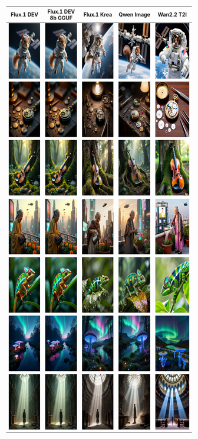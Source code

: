 | Flux.1 DEV | Flux.1 DEV 8b GGUF |Flux.1 Krea | Qwen Image | Wan2.2 T2I | 
|-------|-------|-------|-------|-------|
| <img title="Flux DEV" height="150" width="150" src="_0_ComfyUI_T2I_FLUX_20250806152_0_555_00001_.png">  | <img title="Flux DEV 8bit GGUF" height="150" width="150" src="_0_ComfyUI_T2I_FLUX_20250806152_0_555_00001_.png"> | <img title="Flux Krea" height="150" width="150" src="_0_ComfyUI_T2I_FLUX_KREA_GGUF_Q8_20250806182955_00001_.png" > | <img title="Qwen Image" height="150" width="150" src="_0_ComfyUI_T2I_qwen_20250806152828_00001_.png"> | <img title="Wan 2.2 T2I" height="150" width="150" src="_0_ComfyUI_T2I_wan2.2_20250806154736_00001_.png"> |
| <img title="Flux DEV" height="150" width="150" src="_1_ComfyUI_T2I_FLUX_20250806155718_00001_.png">  | <img title="Flux DEV 8bit GGUF" height="150" width="150" src="_1_ComfyUI_T2I_FLUX_GGUF_Q8_20250806182303_00001_.png"> | <img title="Flux Krea" height="150" width="150" src="_1_ComfyUI_T2I_FLUX_KREA_GGUF_Q8_20250806183057_00001_.png" > | <img title="Qwen Image" height="150" width="150" src="_1_ComfyUI_T2I_qwen_20250806170000_00001_.png"> | <img title="Wan 2.2 T2I" height="150" width="150" src="_1_ComfyUI_T2I_wan2.2_20250806155707_00001_.png"> |
| <img title="Flux DEV" height="150" width="150" src="_2_ComfyUI_T2I_FLUX_20250806155805_00001_.png">  | <img title="Flux DEV 8bit GGUF" height="150" width="150" src="_2_ComfyUI_T2I_FLUX_GGUF_Q8_20250806182338_00001_.png"> | <img title="Flux Krea" height="150" width="150" src="_2_ComfyUI_T2I_FLUX_KREA_GGUF_Q8_20250806183112_00001_.png" > | <img title="Qwen Image" height="150" width="150" src="_2_ComfyUI_T2I_qwen_20250806164603_00001_.png"> | <img title="Wan 2.2 T2I" height="150" width="150" src="_2_ComfyUI_T2I_wan2.2_20250806155808_00001_.png"> |
| <img title="Flux DEV" height="150" width="150" src="_3_ComfyUI_T2I_FLUX_20250806161714_00001_.png">  | <img title="Flux DEV 8bit GGUF" height="150" width="150" src="_3_ComfyUI_T2I_FLUX_GGUF_Q8_20250806182104_00001_.png"> | <img title="Flux Krea" height="150" width="150" src="_3_ComfyUI_T2I_FLUX_KREA_GGUF_Q8_20250806183140_00001_.png" > | <img title="Qwen Image" height="150" width="150" src="_3_ComfyUI_T2I_qwen_20250806164710_00001_.png"> | <img title="Wan 2.2 T2I" height="150" width="150" src="_3_ComfyUI_T2I_wan2.2_20250806162238_00001_.png"> |
| <img title="Flux DEV" height="150" width="150" src="_4_ComfyUI_T2I_FLUX_20250806161730_00001_.png">  | <img title="Flux DEV 8bit GGUF" height="150" width="150" src="_4_ComfyUI_T2I_FLUX_GGUF_Q8_20250806181924_00001_.png"> | <img title="Flux Krea" height="150" width="150" src="_4_ComfyUI_T2I_FLUX_KREA_GGUF_Q8_20250806183157_00001_.png" > | <img title="Qwen Image" height="150" width="150" src="_4_ComfyUI_T2I_qwen_20250806163155_00001_.png"> | <img title="Wan 2.2 T2I" height="150" width="150" src="_4_ComfyUI_T2I_wan2.2_20250806162234_00001_.png"> |
| <img title="Flux DEV" height="150" width="150" src="_5_ComfyUI_T2I_FLUX_20250806161720_00001_.png">  | <img title="Flux DEV 8bit GGUF" height="150" width="150" src="_5_ComfyUI_T2I_FLUX_GGUF_Q8_20250806182139_00001_.png"> | <img title="Flux Krea" height="150" width="150" src="_5_ComfyUI_T2I_qwen_20250806164553_00001_.png" > | <img title="Qwen Image" height="150" width="150" src="ComfyUI_T2I_qwen_20250825174300_00001_.png"> | <img title="Wan 2.2 T2I" height="150" width="150" src="_5_ComfyUI_T2I_wan2.2_20250806171544_00001_.png"> |
| <img title="Flux DEV" height="150" width="150" src="_6_ComfyUI_T2I_FLUX_20250806161738_00001_.png">  | <img title="Flux DEV 8bit GGUF" height="150" width="150" src="_6_ComfyUI_T2I_FLUX_GGUF_Q8_20250806182214_00001_.png"> | <img title="Flux Krea" height="150" width="150" src="_6_ComfyUI_T2I_FLUX_KREA_GGUF_Q8_20250806183232_00001_.png" > | <img title="Qwen Image" height="150" width="150" src="_6_ComfyUI_T2I_qwen_20250806164729_00001_.png"> | <img title="Wan 2.2 T2I" height="150" width="150" src="_6_ComfyUI_T2I_wan2.2_20250806162227_00001_.png"> |


